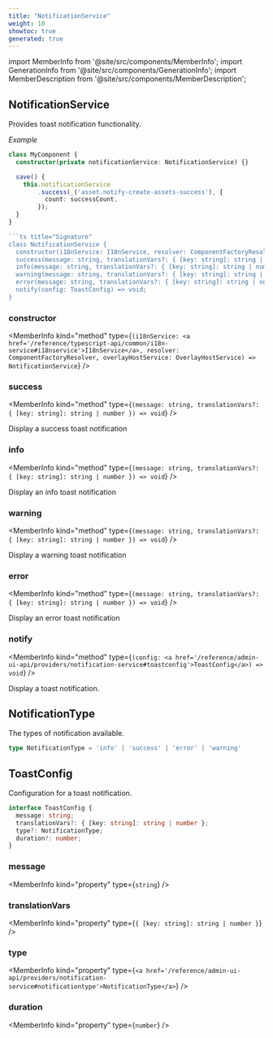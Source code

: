 ```yaml
---
title: "NotificationService"
weight: 10
showtoc: true
generated: true
---
```

<!-- This file was generated from the Vendure source. Do not modify. Instead, re-run the "docs:build" script -->
import MemberInfo from '@site/src/components/MemberInfo';
import GenerationInfo from '@site/src/components/GenerationInfo';
import MemberDescription from '@site/src/components/MemberDescription';


## NotificationService

<GenerationInfo sourceFile="packages/admin-ui/src/lib/core/src/providers/notification/notification.service.ts" sourceLine="54" packageName="@vendure/admin-ui" />

Provides toast notification functionality.

*Example*

```ts
class MyComponent {
  constructor(private notificationService: NotificationService) {}

  save() {
    this.notificationService
        .success(_('asset.notify-create-assets-success'), {
          count: successCount,
        });
  }
}

```ts title="Signature"
class NotificationService {
  constructor(i18nService: I18nService, resolver: ComponentFactoryResolver, overlayHostService: OverlayHostService)
  success(message: string, translationVars?: { [key: string]: string | number }) => void;
  info(message: string, translationVars?: { [key: string]: string | number }) => void;
  warning(message: string, translationVars?: { [key: string]: string | number }) => void;
  error(message: string, translationVars?: { [key: string]: string | number }) => void;
  notify(config: ToastConfig) => void;
}
```

<div className="members-wrapper">

### constructor

<MemberInfo kind="method" type={`(i18nService: <a href='/reference/typescript-api/common/i18n-service#i18nservice'>I18nService</a>, resolver: ComponentFactoryResolver, overlayHostService: OverlayHostService) => NotificationService`}   />


### success

<MemberInfo kind="method" type={`(message: string, translationVars?: { [key: string]: string | number }) => void`}   />

Display a success toast notification
### info

<MemberInfo kind="method" type={`(message: string, translationVars?: { [key: string]: string | number }) => void`}   />

Display an info toast notification
### warning

<MemberInfo kind="method" type={`(message: string, translationVars?: { [key: string]: string | number }) => void`}   />

Display a warning toast notification
### error

<MemberInfo kind="method" type={`(message: string, translationVars?: { [key: string]: string | number }) => void`}   />

Display an error toast notification
### notify

<MemberInfo kind="method" type={`(config: <a href='/reference/admin-ui-api/providers/notification-service#toastconfig'>ToastConfig</a>) => void`}   />

Display a toast notification.


</div>


## NotificationType

<GenerationInfo sourceFile="packages/admin-ui/src/lib/core/src/providers/notification/notification.service.ts" sourceLine="14" packageName="@vendure/admin-ui" />

The types of notification available.

```ts title="Signature"
type NotificationType = 'info' | 'success' | 'error' | 'warning'
```


## ToastConfig

<GenerationInfo sourceFile="packages/admin-ui/src/lib/core/src/providers/notification/notification.service.ts" sourceLine="23" packageName="@vendure/admin-ui" />

Configuration for a toast notification.

```ts title="Signature"
interface ToastConfig {
  message: string;
  translationVars?: { [key: string]: string | number };
  type?: NotificationType;
  duration?: number;
}
```

<div className="members-wrapper">

### message

<MemberInfo kind="property" type={`string`}   />


### translationVars

<MemberInfo kind="property" type={`{ [key: string]: string | number }`}   />


### type

<MemberInfo kind="property" type={`<a href='/reference/admin-ui-api/providers/notification-service#notificationtype'>NotificationType</a>`}   />


### duration

<MemberInfo kind="property" type={`number`}   />




</div>
